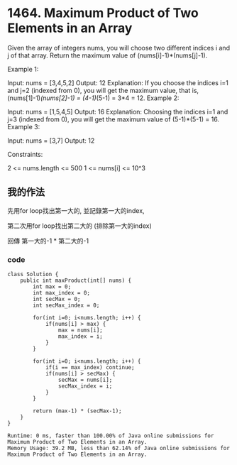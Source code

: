 # 1464. Maximum Product of Two Elements in an Array

Given the array of integers nums, you will choose two different indices i and j of that array. Return the maximum value of (nums[i]-1)*(nums[j]-1).
 

Example 1:

Input: nums = [3,4,5,2]
Output: 12 
Explanation: If you choose the indices i=1 and j=2 (indexed from 0), you will get the maximum value, that is, (nums[1]-1)*(nums[2]-1) = (4-1)*(5-1) = 3*4 = 12. 
Example 2:

Input: nums = [1,5,4,5]
Output: 16
Explanation: Choosing the indices i=1 and j=3 (indexed from 0), you will get the maximum value of (5-1)*(5-1) = 16.
Example 3:

Input: nums = [3,7]
Output: 12
 

Constraints:

2 <= nums.length <= 500
1 <= nums[i] <= 10^3


## 我的作法

先用for loop找出第一大的, 並記錄第一大的index,

第二次用for loop找出第二大的 (排除第一大的index)

回傳 第一大的-1 * 第二大的-1

### code

```java=
class Solution {
    public int maxProduct(int[] nums) {
        int max = 0;
        int max_index = 0;
        int secMax = 0;
        int secMax_index = 0;
        
        for(int i=0; i<nums.length; i++) {
            if(nums[i] > max) {
                max = nums[i];
                max_index = i;
            }
        }
        
        for(int i=0; i<nums.length; i++) {
            if(i == max_index) continue;
            if(nums[i] > secMax) {
                secMax = nums[i];
                secMax_index = i;
            }
        }
        
        return (max-1) * (secMax-1);
    }
}
```

```
Runtime: 0 ms, faster than 100.00% of Java online submissions for Maximum Product of Two Elements in an Array.
Memory Usage: 39.2 MB, less than 62.14% of Java online submissions for Maximum Product of Two Elements in an Array.
```
